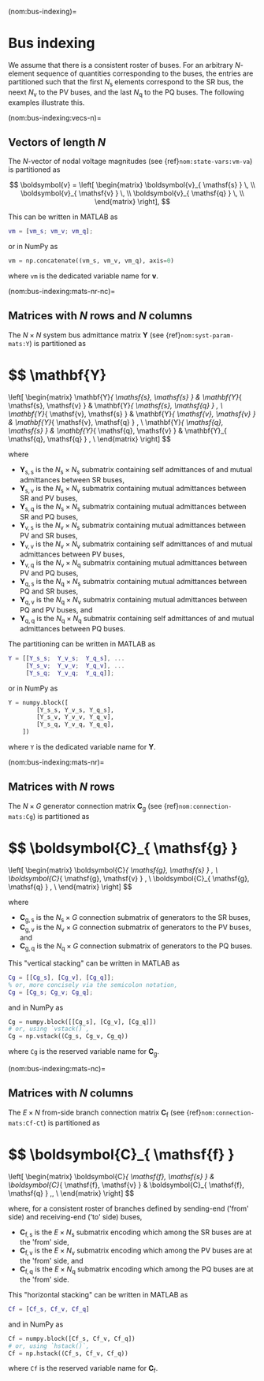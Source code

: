 (nom:bus-indexing)=
# Bus indexing

We assume that there is a consistent roster of buses.
For an arbitrary $N$-element sequence of quantities corresponding to the buses,
the entries are partitioned such that
the first $N_{ \mathsf{s} }$ elements correspond to the SR bus,
the neext $N_{ \mathsf{v} }$ to the PV buses,
and
the last $N_{ \mathsf{q} }$ to the PQ buses.
The following examples illustrate this.

(nom:bus-indexing:vecs-n)=
## Vectors of length $N$

The  $N$-vector of nodal voltage magnitudes
(see {ref}`nom:state-vars:vm-va`)
is partitioned as

$$
\boldsymbol{v} =
\left[ \begin{matrix}
    \boldsymbol{v}_{ \mathsf{s} } \, \\
    \boldsymbol{v}_{ \mathsf{v} } \, \\
    \boldsymbol{v}_{ \mathsf{q} } \, \\
\end{matrix} \right],
$$

This can be written in MATLAB as

```matlab
vm = [vm_s; vm_v; vm_q];
```

or in NumPy as

```python
vm = np.concatenate((vm_s, vm_v, vm_q), axis=0)
```

where `vm` is the dedicated variable name for $\boldsymbol{v}$.

(nom:bus-indexing:mats-nr-nc)=
## Matrices with $N$ rows and $N$ columns

The $N \times N$ system bus admittance matrix $\mathbf{Y}$
(see {ref}`nom:syst-param-mats:Y`)
is partitioned as

$$
\mathbf{Y}
=
\left[ \begin{matrix}
    \mathbf{Y}_{ \mathsf{s}, \mathsf{s} }
    & \mathbf{Y}_{ \mathsf{s}, \mathsf{v} }
    & \mathbf{Y}_{ \mathsf{s}, \mathsf{q} } \, \\
    \mathbf{Y}_{ \mathsf{v}, \mathsf{s} }
    & \mathbf{Y}_{ \mathsf{v}, \mathsf{v} }
    & \mathbf{Y}_{ \mathsf{v}, \mathsf{q} } \, \\
    \mathbf{Y}_{ \mathsf{q}, \mathsf{s} }
    & \mathbf{Y}_{ \mathsf{q}, \mathsf{v} }
    & \mathbf{Y}_{ \mathsf{q}, \mathsf{q} } \, \\
\end{matrix} \right]
$$

where

* $\mathbf{Y}_{ \mathsf{s}, \mathsf{s} }$ is the $N_{ \mathsf{s}} \times N_{ \mathsf{s}}$
  submatrix containing self admittances of and mutual admittances between SR buses,
* $\mathbf{Y}_{ \mathsf{s}, \mathsf{v} }$ is the $N_{ \mathsf{s}} \times N_{ \mathsf{v}}$
  submatrix containing mutual admittances between SR and PV buses,
* $\mathbf{Y}_{ \mathsf{s}, \mathsf{q} }$ is the $N_{ \mathsf{s}} \times N_{ \mathsf{s}}$
  submatrix containing mutual admittances between SR and PQ buses,
* $\mathbf{Y}_{ \mathsf{v}, \mathsf{s} }$ is the $N_{ \mathsf{v}} \times N_{ \mathsf{s}}$
  submatrix containing mutual admittances between PV and SR buses,
* $\mathbf{Y}_{ \mathsf{v}, \mathsf{v} }$ is the $N_{ \mathsf{v}} \times N_{ \mathsf{v}}$
  submatrix containing self admittances of and mutual admittances between PV buses,
* $\mathbf{Y}_{ \mathsf{v}, \mathsf{q} }$ is the $N_{ \mathsf{v}} \times N_{ \mathsf{q}}$
  submatrix containing mutual admittances between PV and PQ buses,
* $\mathbf{Y}_{ \mathsf{q}, \mathsf{s} }$ is the $N_{ \mathsf{q}} \times N_{ \mathsf{s}}$
  submatrix containing mutual admittances between PQ and SR buses,
* $\mathbf{Y}_{ \mathsf{q}, \mathsf{v} }$ is the $N_{ \mathsf{q}} \times N_{ \mathsf{v}}$
  submatrix containing mutual admittances between PQ and PV buses,
  and
* $\mathbf{Y}_{ \mathsf{q}, \mathsf{q} }$ is the $N_{ \mathsf{q}} \times N_{ \mathsf{q}}$
  submatrix containing self admittances of and mutual admittances between PQ buses.

The partitioning can be written in MATLAB as

```matlab
Y = [[Y_s_s;  Y_v_s;  Y_q_s], ...
     [Y_s_v;  Y_v_v;  Y_q_v], ...
     [Y_s_q;  Y_v_q;  Y_q_q]];
```

or in NumPy as

```python
Y = numpy.block([
        [Y_s_s, Y_v_s, Y_q_s],
        [Y_s_v, Y_v_v, Y_q_v],
        [Y_s_q, Y_v_q, Y_q_q],
    ])
```

where `Y` is the dedicated variable name for $\mathbf{Y}$.

(nom:bus-indexing:mats-nr)=
## Matrices with $N$ rows

The $N \times G$ generator connection matrix $\boldsymbol{C}_{ \mathsf{g} }$
(see {ref}`nom:connection-mats:Cg`)
is partitioned as

$$
\boldsymbol{C}_{ \mathsf{g} }
=
\left[ \begin{matrix}
    \boldsymbol{C}_{ \mathsf{g}, \mathsf{s} } \, \\
    \boldsymbol{C}_{ \mathsf{g}, \mathsf{v} } \, \\
    \boldsymbol{C}_{ \mathsf{g}, \mathsf{q} } \, \\
\end{matrix} \right]
$$

where

* $\boldsymbol{C}_{ \mathsf{g}, \mathsf{s} }$ is the $N_{ \mathsf{s} } \times G$ connection submatrix of generators to the SR buses,
* $\boldsymbol{C}_{ \mathsf{g}, \mathsf{v} }$ is the $N_{ \mathsf{v} } \times G$ connection submatrix of generators to the PV buses,
  and
* $\boldsymbol{C}_{ \mathsf{g}, \mathsf{q} }$ is the $N_{ \mathsf{q} } \times G$ connection submatrix of generators to the PQ buses.

This "vertical stacking" can be written in MATLAB as

```matlab
Cg = [[Cg_s], [Cg_v], [Cg_q]];
% or, more concisely via the semicolon notation,
Cg = [Cg_s; Cg_v; Cg_q];
```

and in NumPy as

```python
Cg = numpy.block([[Cg_s], [Cg_v], [Cg_q]])
# or, using `vstack()`,
Cg = np.vstack((Cg_s, Cg_v, Cg_q))
```

where `Cg` is the reserved variable name for $\boldsymbol{C}_{ \mathsf{g} }$.

(nom:bus-indexing:mats-nc)=
## Matrices with $N$ columns

The $E \times N$ from-side branch connection matrix $\boldsymbol{C}_{ \mathsf{f} }$
(see {ref}`nom:connection-mats:Cf-Ct`)
is partitioned as

$$
\boldsymbol{C}_{ \mathsf{f} }
=
\left[ \begin{matrix}
    \boldsymbol{C}_{ \mathsf{f}, \mathsf{s} }
    & \boldsymbol{C}_{ \mathsf{f}, \mathsf{v} }
    & \boldsymbol{C}_{ \mathsf{f}, \mathsf{q} } \,\, \\
\end{matrix} \right]
$$

where, for a consistent roster of branches defined by sending-end ('from' side)
and receiving-end ('to' side) buses,

* $\boldsymbol{C}_{ \mathsf{f}, \mathsf{s} }$ is the $E \times N_{\mathsf{s} }$ submatrix encoding which among the SR buses are at the 'from' side,
* $\boldsymbol{C}_{ \mathsf{f}, \mathsf{v} }$ is the $E \times N_{\mathsf{v} }$ submatrix encoding which among the PV buses are at the 'from' side,
  and
* $\boldsymbol{C}_{ \mathsf{f}, \mathsf{q} }$ is the $E \times N_{\mathsf{q} }$ submatrix encoding which among the PQ buses are at the 'from' side.

This "horizontal stacking" can be written in MATLAB as

```matlab
Cf = [Cf_s, Cf_v, Cf_q]
```

and in NumPy as

```python
Cf = numpy.block([Cf_s, Cf_v, Cf_q])
# or, using `hstack()`,
Cf = np.hstack((Cf_s, Cf_v, Cf_q))
```

where `Cf` is the reserved variable name for $\boldsymbol{C}_{ \mathsf{f} }$.
